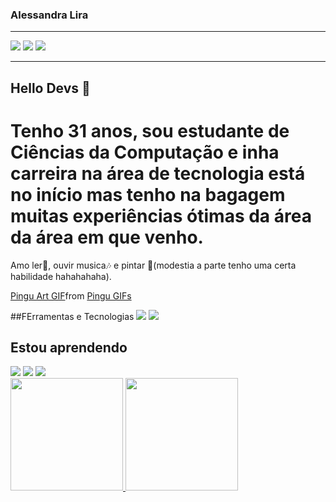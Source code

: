 ### Alessandra Lira
<hr>
<div>
<a href="https://instagram.com/alle.lira" target="_blank"><img loading="lazy" src="https://img.shields.io/badge/-Instagram-%23E4405F?style=for-the-badge&logo=instagram&logoColor=white" target="_blank"></a>
<a href = "allelirads@gmail.com"><img loading="lazy" src="https://img.shields.io/badge/Gmail-D14836?style=for-the-badge&logo=gmail&logoColor=white" target="_blank"></a>
<a href="https://www.linkedin.com/in/alessandra-lira-silva/" target="_blank"><img loading="lazy" src="https://img.shields.io/badge/-LinkedIn-%230077B5?style=for-the-badge&logo=linkedin&logoColor=white" target="_blank"></a>  
</div>

<hr>

## Hello Devs 👋

# Tenho 31 anos, sou estudante de Ciências da Computação e inha carreira na área de tecnologia está no início mas tenho na bagagem muitas experiências ótimas da área da área em que venho.
Amo ler📖, ouvir musica🎶 e pintar 🎨(modestia a parte tenho uma certa habilidade hahahahaha).
<div class="tenor-gif-embed" data-postid="24494753" data-share-method="host" data-aspect-ratio="1.30612" data-width="100%"><a href="https://tenor.com/view/pingu-art-paint-painting-artist-gif-24494753">Pingu Art GIF</a>from <a href="https://tenor.com/search/pingu-gifs">Pingu GIFs</a></div> <script type="text/javascript" async src="https://tenor.com/embed.js"></script>

##FErramentas e Tecnologias
<img src="https://cdn.jsdelivr.net/gh/devicons/devicon/icons/git/git-original.svg" />
<img src="https://cdn.jsdelivr.net/gh/devicons/devicon/icons/tomcat/tomcat-original-wordmark.svg" />

## Estou aprendendo
<img src="https://cdn.jsdelivr.net/gh/devicons/devicon/icons/javascript/javascript-original.svg" />
<img src="https://cdn.jsdelivr.net/gh/devicons/devicon/icons/nodejs/nodejs-original.svg" />
<img src="https://cdn.jsdelivr.net/gh/devicons/devicon/icons/java/java-original.svg" />


<div>
<a href="https://github.com/AlleLira">
<img loading="lazy" height="180em" src="https://github-readme-stats.vercel.app/api/top-langs/?AlleLira&layout=compact&langs_count=7&theme=dracula"/>
<img loading="lazy" height="180em" src="https://github-readme-stats.vercel.app/api?AlleLira&show_icons=true&theme=dracula&include_all_commits=true&count_private=true"/>
</div>
